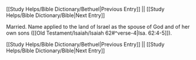 [[Study Helps/Bible Dictionary/Bethuel|Previous Entry]]  ||  [[Study Helps/Bible Dictionary/Bible|Next Entry]]

 Married. Name applied to the land of Israel as the spouse of God and of her own sons ([[Old Testament/Isaiah/Isaiah 62#^verse-4|Isa. 62:4-5]]).

[[Study Helps/Bible Dictionary/Bethuel|Previous Entry]]  ||  [[Study Helps/Bible Dictionary/Bible|Next Entry]]